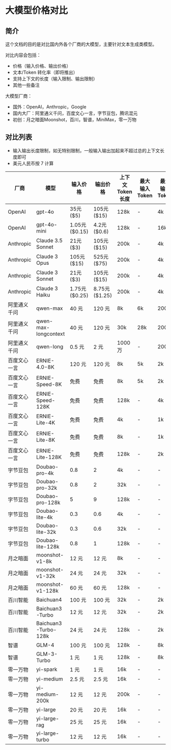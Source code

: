 # 大模型价格对比

## 简介

这个文档的目的是对比国内外各个厂商的大模型，主要针对文本生成类模型。

对比内容会包括：

* 价格（输入价格、输出价格）
* 文本/Token 转化率（即将推出）
* 支持上下文的长度（输入限制、输出限制）
* 其他一些备注

大模型厂商：

* 国外：OpenAI，Anthropic，Google
* 国内大厂：阿里通义千问，百度文心一言，字节豆包，腾讯混元
* 初创：月之暗面Moonshot，百川，智谱，MiniMax，零一万物

## 对比列表

* 输入输出长度限制，如无特别限制，一般输入输出加起来不超过总的上下文长度即可
* 美元人民币按 7 计算

| 厂商 | 模型 | 输入价格 | 输出价格 | 上下文 Token 长度 | 最大输入 Token | 最大输出 Token |
|----|----|----|----|----|----|----|
| OpenAI | gpt-4o | 35元 ($5) | 105元 ($15) | 128k | - | 4k |
| OpenAI | gpt-4o-mini | 1.05元 ($0.15) | 4.2元 ($0.6) | 128k | - | 16k |
| Anthropic | Claude 3.5 Sonnet | 21元 ($3) | 105元 ($15) | 200k | - | 4k |
| Anthropic | Claude 3 Opus | 105元 ($15) | 525元 ($75) | 200k | - | 4k |
| Anthropic | Claude 3 Sonnet | 21元 ($3) | 105元 ($15) | 200k | - | 4k |
| Anthropic | Claude 3 Haiku | 1.75元 ($0.25) | 8.75元 ($1.25) | 200k | - | 4k |
| 阿里通义千问 | qwen-max | 40 元 | 120 元 | 8k | 6k | 2000 |
| 阿里通义千问 | qwen-max-longcontext | 40 元 | 120 元 | 30k | 28k | 2000 |
| 阿里通义千问 | qwen-long | 0.5 元 | 2 元 | 1000 万 | - | 2000 |
| 百度文心一言 | ERNIE-4.0-8K | 120 元 | 120 元 | 8k | 5k | 2k |
| 百度文心一言 | ERNIE-Speed-8K | 免费 | 免费 | 8k | 5k | 2k |
| 百度文心一言 | ERNIE-Speed-128K | 免费 | 免费 | 128k | - | 4k |
| 百度文心一言 | ERNIE-Lite-4K | 免费 | 免费 | 4k | - | 1k |
| 百度文心一言 | ERNIE-Lite-8K | 免费 | 免费 | 8k | - | 1k |
| 百度文心一言 | ERNIE-Lite-128K | 免费 | 免费 | 128k | - | 2k |
| 字节豆包 | Doubao-pro-4k | 0.8 | 2 | 4k | - | - |
| 字节豆包 | Doubao-pro-32k | 0.8 | 2 | 32k | - | - |
| 字节豆包 | Doubao-pro-128k | 5 | 9 | 128k | - | - |
| 字节豆包 | Doubao-lite-4k | 0.3 | 0.6 | 4k | - | - |
| 字节豆包 | Doubao-lite-32k | 0.3 | 0.6 | 32k | - | - |
| 字节豆包 | Doubao-lite-128k | 0.8 | 1 | 128k | - | - |
| 月之暗面 | moonshot-v1-8k | 12 元 | 12 元 | 8k | - | - |
| 月之暗面 | moonshot-v1-32k | 24 元 | 24 元 | 32k |  - | - |
| 月之暗面 | moonshot-v1-128k | 60 元 | 60 元 | 128k | - | - |
| 百川智能 | Baichuan4 | 100 元 | 100 元 | 32k | - | 2k |
| 百川智能 | Baichuan3-Turbo | 12 元 | 12 元 | 32k | - | 2k |
| 百川智能 | Baichuan3-Turbo-128k | 24 元 | 24 元 | 128k | - | 2k |
| 智谱 | GLM-4 | 100 元 | 100 元 | 128k | - | 8k |
| 智谱 | GLM-3-Turbo | 1 元 | 1 元 | 128k | - | 8k |
| 零一万物 | yi-spark | 1 元 | 1 元 | 16k | - | - |
| 零一万物 | yi-medium | 2.5 元 | 2.5 元 | 16k |  - | - |
| 零一万物 | yi-medium-200k | 12 元 | 12 元 | 200k |  - | - |
| 零一万物 | yi-large | 20 元 | 20 元 | 16k | - | - |
| 零一万物 | yi-large-rag | 25 元 | 25 元 | 16k | - | - |
| 零一万物 | yi-large-turbo | 12 元 | 12 元 | 16k | - | - |
